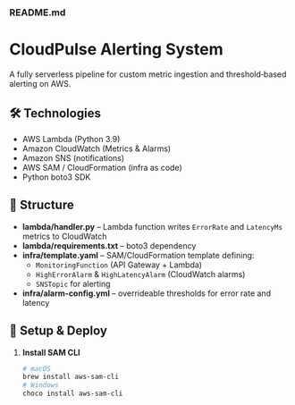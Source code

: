 # 
### README.md


# CloudPulse Alerting System

A fully serverless pipeline for custom metric ingestion and threshold‑based alerting on AWS.

## 🛠 Technologies
- AWS Lambda (Python 3.9)  
- Amazon CloudWatch (Metrics & Alarms)  
- Amazon SNS (notifications)  
- AWS SAM / CloudFormation (infra as code)  
- Python boto3 SDK

## 📂 Structure
- **lambda/handler.py** – Lambda function writes `ErrorRate` and `LatencyMs` metrics to CloudWatch  
- **lambda/requirements.txt** – boto3 dependency  
- **infra/template.yaml** – SAM/CloudFormation template defining:
  - `MonitoringFunction` (API Gateway + Lambda)  
  - `HighErrorAlarm` & `HighLatencyAlarm` (CloudWatch alarms)  
  - `SNSTopic` for alerting  
- **infra/alarm-config.yml** – overrideable thresholds for error rate and latency

## 🔧 Setup & Deploy

1. **Install SAM CLI**  
   ```bash
   # macOS
   brew install aws-sam-cli
   # Windows
   choco install aws-sam-cli
